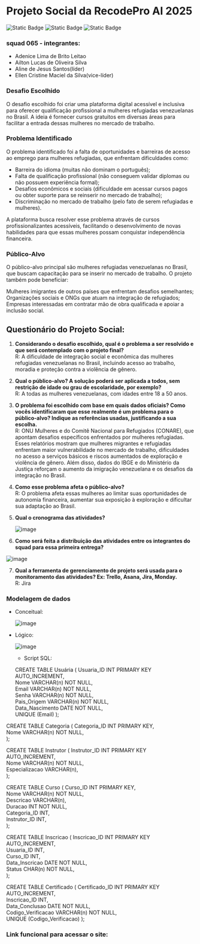 # Projeto Social da RecodePro AI 2025
![Static Badge](https://img.shields.io/badge/squad65-red)
![Static Badge](https://img.shields.io/badge/RecodePro2024%2F25-blue)
![Static Badge](https://img.shields.io/badge/mulheres_refugiadas-green)

### squad 065 - integrantes:
- Adenice Lima de Brito Leitao
- Ailton Lucas de Oliveira Silva
- Aline de Jesus Santos(líder)
- Ellen Cristine Maciel da Silva(vice-líder)

### Desafio Escolhido
O desafio escolhido foi criar uma plataforma digital acessível e inclusiva para oferecer qualificação
profissional a mulheres refugiadas venezuelanas no Brasil. A ideia é fornecer cursos gratuitos em
diversas áreas para facilitar a entrada dessas mulheres no mercado de trabalho.

### Problema Identificado
O problema identificado foi a falta de oportunidades e barreiras de acesso ao emprego para mulheres refugiadas, que enfrentam dificuldades como:

* Barreira do idioma (muitas não dominam o português);
* Falta de qualificação profissional (não conseguem validar diplomas ou não possuem experiência formal);
* Desafios econômicos e sociais (dificuldade em acessar cursos pagos ou obter suporte para se reinserir no mercado de trabalho);
* Discriminação no mercado de trabalho (pelo fato de serem refugiadas e mulheres).

A plataforma busca resolver esse problema através de cursos profissionalizantes acessíveis, facilitando o desenvolvimento de
novas habilidades para que essas mulheres possam conquistar independência financeira.

### Público-Alvo
O público-alvo principal são mulheres refugiadas venezuelanas no Brasil, que buscam capacitação para se inserir no mercado de trabalho.
O projeto também pode beneficiar:

Mulheres imigrantes de outros países que enfrentam desafios semelhantes;
Organizações sociais e ONGs que atuam na integração de refugiados;
Empresas interessadas em contratar mão de obra qualificada e apoiar a inclusão social.

## Questionário do Projeto Social:
1. **Considerando o desafio escolhido, qual é o problema a ser resolvido e que será
contemplado com o projeto final?**
<br>R: A dificuldade de integração social e econômica das mulheres refugiadas venezuelanas no
Brasil, incluindo acesso ao trabalho, moradia e proteção contra a violência de gênero.

2. **Qual o público-alvo? A solução poderá ser aplicada a todos, sem restrição de idade
ou grau de escolaridade, por exemplo?**
<br>R: A todas as mulheres venezuelanas, com idades entre 18 a 50 anos.

3. **O problema foi escolhido com base em quais dados oficiais? Como vocês
identificaram que esse realmente é um problema para o público-alvo? Indique as
referências usadas, justificando a sua escolha.**
<br>R: ONU Mulheres e do Comitê Nacional para Refugiados (CONARE), que apontam
desafios específicos enfrentados por mulheres refugiadas. Esses relatórios mostram que
mulheres migrantes e refugiadas enfrentam maior vulnerabilidade no mercado de
trabalho, dificuldades no acesso a serviços básicos e riscos aumentados de exploração e
violência de gênero. Além disso, dados do IBGE e do Ministério da Justiça reforçam o
aumento da imigração venezuelana e os desafios da integração no Brasil.

4. **Como esse problema afeta o público-alvo?**
<br>R: O problema afeta essas mulheres ao limitar suas oportunidades de autonomia
financeira, aumentar sua exposição à exploração e dificultar sua adaptação ao Brasil.

5. **Qual o cronograma das atividades?**
   
   ![image](https://github.com/user-attachments/assets/a164cc82-9bb5-4289-82f0-0e4b22f69c67)

   
6. **Como será feita a distribuição das atividades entre os integrantes do squad para essa
primeira entrega?**

![image](https://github.com/user-attachments/assets/64181473-884f-4f4a-9eec-aad220247204)


7. **Qual a ferramenta de gerenciamento de projeto será usada para o monitoramento
das atividades? Ex: Trello, Asana, Jira, Monday.**
<br>R: Jira

### Modelagem de dados
* Conceitual:

  ![image](https://github.com/user-attachments/assets/7a4de673-9c2a-418c-b811-e64aea682baa)

* Lógico:

    ![image](https://github.com/user-attachments/assets/57fca771-4027-4e4d-a396-69c12fb40a0f)

  *  Script SQL:
 
    CREATE TABLE Usuária 
( 
 Usuaria_ID INT PRIMARY KEY AUTO_INCREMENT,  
 Nome VARCHAR(n) NOT NULL,  
 Email VARCHAR(n) NOT NULL,  
 Senha VARCHAR(n) NOT NULL,  
 Pais_Origem VARCHAR(n) NOT NULL,  
 Data_Nascimento DATE NOT NULL,  
 UNIQUE (Email)
); 

CREATE TABLE Categoria 
( 
 Categoria_ID INT PRIMARY KEY,  
 Nome VARCHAR(n) NOT NULL,  
); 

CREATE TABLE Instrutor 
( 
 Instrutor_ID INT PRIMARY KEY AUTO_INCREMENT,  
 Nome VARCHAR(n) NOT NULL,  
 Especializacao VARCHAR(n),  
); 

CREATE TABLE Curso 
( 
 Curso_ID INT PRIMARY KEY,  
 Nome VARCHAR(n) NOT NULL,  
 Descricao VARCHAR(n),  
 Duracao INT NOT NULL,  
 Categoria_ID INT,  
 Instrutor_ID INT,  
); 

CREATE TABLE Inscricao 
( 
 Inscricao_ID INT PRIMARY KEY AUTO_INCREMENT,  
 Usuaria_ID INT,  
 Curso_ID INT,  
 Data_Inscricao DATE NOT NULL,  
 Status CHAR(n) NOT NULL,  
); 

CREATE TABLE Certificado 
( 
 Certificado_ID INT PRIMARY KEY AUTO_INCREMENT,  
 Inscricao_ID INT,  
 Data_Conclusao DATE NOT NULL,  
 Codigo_Verificacao VARCHAR(n) NOT NULL,  
 UNIQUE (Codigo_Verificacao)
); 

### Link funcional para acessar o site:




